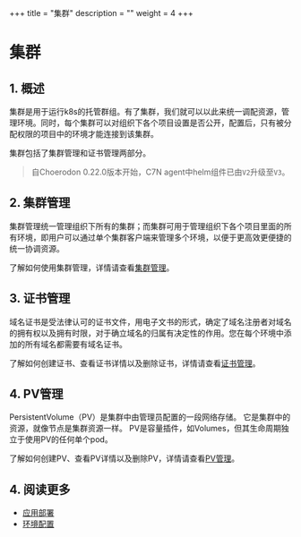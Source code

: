 +++
title = "集群"
description = ""
weight = 4
+++

# 集群

## 1. 概述

集群是用于运行k8s的托管群组。有了集群，我们就可以以此来统一调配资源，管理环境。同时，每个集群可以对组织下各个项目设置是否公开，配置后，只有被分配权限的项目中的环境才能连接到该集群。

集群包括了集群管理和证书管理两部分。    


<blockquote class="note"> 

自Choerodon 0.22.0版本开始，C7N agent中helm组件已由`V2`升级至`V3`。
</blockquote>



## 2. 集群管理

集群管理统一管理组织下所有的集群；而集群可用于管理组织下各个项目里面的所有环境，即用户可以通过单个集群客户端来管理多个环境，以便于更高效更便捷的统一协调资源。

了解如何使用集群管理，详情请查看[集群管理](./cluster-manage)。

## 3. 证书管理

域名证书是受法律认可的证书文件，用电子文书的形式，确定了域名注册者对域名的拥有权以及拥有时限，对于确立域名的归属有决定性的作用。您在每个环境中添加的所有域名都需要有域名证书。

了解如何创建证书、查看证书详情以及删除证书，详情请查看[证书管理](./certif-manage)。

## 4. PV管理

PersistentVolume（PV）是集群中由管理员配置的一段网络存储。 它是集群中的资源，就像节点是集群资源一样。 PV是容量插件，如Volumes，但其生命周期独立于使用PV的任何单个pod。

了解如何创建PV、查看PV详情以及删除PV，详情请查看[PV管理](./pv-manage)。

## 4. 阅读更多

- [应用部署](../app-deploy)
- [环境配置](../env-config)
